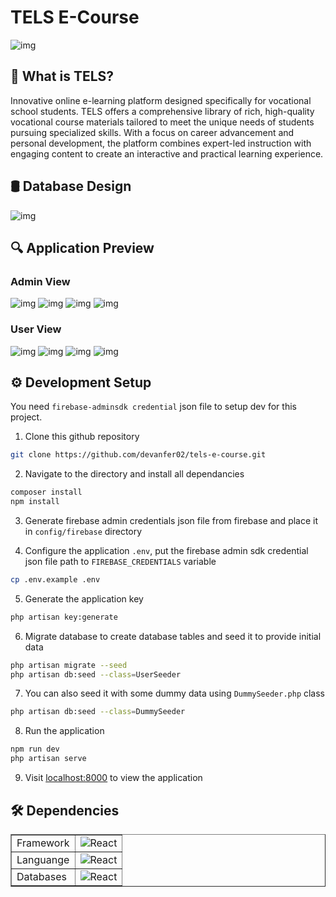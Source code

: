 # TELS E-Course

![img](./public/preview/00-tels.png)

## 🤔 What is TELS?

Innovative online e-learning platform designed specifically for vocational school students. TELS offers a comprehensive library of rich, high-quality vocational course materials tailored to meet the unique needs of students pursuing specialized skills. With a focus on career advancement and personal development, the platform combines expert-led instruction with engaging content to create an interactive and practical learning experience.

## 🛢️ Database Design

![img](./public/MPSB%20DB%20SCHEMA.png)

## 🔍 Application Preview

### Admin View
![img](./public/preview/admin-dashboard.png)
![img](./public/preview/admin-viewlistmapel.png)
![img](./public/preview/admin-viewmapel.png)
![img](./public/preview/admin-viewujian.png)

### User View
![img](./public/preview/00-tels.png)
![img](./public/preview/user-viewmapel.png)
![img](./public/preview/user-viewmateri.png)
![img](./public/preview/user-viewujian.png)

## ⚙️ Development Setup

You need `firebase-adminsdk credential` json file to setup dev for this project.

1. Clone this github repository

```zsh
git clone https://github.com/devanfer02/tels-e-course.git
```

2. Navigate to the directory and install all dependancies

```zsh
composer install 
npm install
```

3. Generate firebase admin credentials json file from firebase and place it in `config/firebase` directory

4. Configure the application `.env`, put the firebase admin sdk credential json file path to `FIREBASE_CREDENTIALS` variable

```zsh
cp .env.example .env
```

5. Generate the application key
```zsh
php artisan key:generate
```

6. Migrate database to create database tables and seed it to provide initial data
```zsh
php artisan migrate --seed
php artisan db:seed --class=UserSeeder
```

7. You can also seed it with some dummy data using `DummySeeder.php` class
```zsh
php artisan db:seed --class=DummySeeder
```

8.  Run the application 
```zsh
npm run dev
php artisan serve
```

9. Visit [localhost:8000](http://localhost:8000) to view the application



## 🛠️ Dependencies

<table border="1">
  <tbody>
    <td>Framework</td>
      <td><img src="https://skillicons.dev/icons?i=laravel,bootstrap,tailwind" alt="React" /></td>
    </tr>
    <td>Languange</td>
      <td><img src="https://skillicons.dev/icons?i=php,javascript" alt="React" /></td>
    </tr>
    <td>Databases</td>
      <td><img src="https://skillicons.dev/icons?i=firebase,mysql" alt="React" /></td>
    </tr>
  </tbody>
</table>

